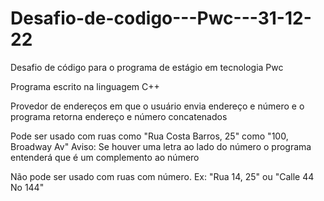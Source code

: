 # Desafio-de-codigo---Pwc---31-12-22
Desafio de código para o programa de estágio em tecnologia Pwc

Programa escrito na linguagem C++

Provedor de endereços em que o usuário envia endereço e número e o programa retorna endereço e número concatenados

Pode ser usado com ruas como "Rua Costa Barros, 25" como "100, Broadway Av"
Aviso: Se houver uma letra ao lado do número o programa entenderá que é um complemento ao número

Não pode ser usado com ruas com número. Ex: "Rua 14, 25" ou "Calle 44 No 144"
